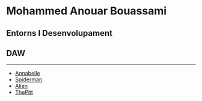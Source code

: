 # Mohammed Anouar Bouassami
## Entorns I Desenvolupament
## DAW

---
- [Annabelle](https://www.imdb.com/es-es/title/tt3322940/?ref_=fn_all_ttl_2)
- [Spiderman](https://www.imdb.com/es-es/title/tt12122034/?ref_=nv_sr_srsg_4_tt_7_nm_1_in_0_q_spiderman)
- [Alien](https://www.imdb.com/es-es/title/tt13623632/?ref_=nv_srb_trend_title_3)
- [ThePitt](https://www.imdb.com/es-es/title/tt31938062/?ref_=nv_srb_trend_title_6)
